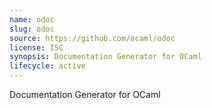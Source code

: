 ```yaml
---
name: odoc
slug: odoc
source: https://github.com/ocaml/odoc
license: ISC
synopsis: Documentation Generator for OCaml
lifecycle: active
---
```


Documentation Generator for OCaml
